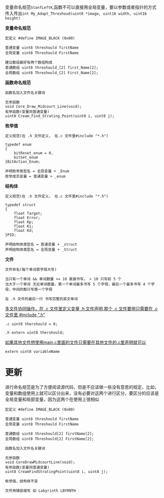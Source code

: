 变量命名规范`StanfLeftK`,函数不可以直接用全局变量，要以参数或者指针的方式传入传出`int My_Adapt_Threshoud(uint8 *image, uint16 width, uint16 height)`

**变量命名规范**

```
宏定义 #define IMAGE_BLACK (0x00)

普通变量 uint8 threshould firstName
全局变量 uint8 Threshould FirstName

建议数组最好有两个数组构成
普通数组 uint8 threshould_[2] first_Name[2];
全局数组 uint8 Threshould_[2] First_Name[2];

```

**函数命名规范**

```
函数名加入文件名关键词

无参函数
void Core_Draw_Midcourt_Line(void);
有参函数(变量同普通变量)
uint8 Cream_Find_Strating_Point(uint8 i, uint8 j);

```

**枚举值**

```
定义规范(在 .h 文件定义， 在.c 文件里#include "*.h")

typedef enum
{
    bitReset_enum = 0,
    bitSet_enum
}BitAction_Enum;

声明枚举类型名 = 全局变量 + _Enum
枚举成员变量 = 普通变量 + _enum

```

**结构体**

```
定义规范(在 .h 文件定义， 在.c 文件里#include "*.h")

typedef struct
{
    float Target;
    float Error;
    float Kp;
    float Ki;
    float Kd;
}PID;

声明结构体类型名 = 普通变量 + _struct
声明结构体类型名 = 全局变量 + _Struct

```

**文件**

```
文件命名(每个单词首字母大写)

当只有一个单词 && 单词数量 <= 10 直接书写， > 10 只写前 5 个
当大于一个单词 无论单词数量，第一个单词最多书写 5 个字母，最后一个最多书写 4 个字母，中间的都只写第一个字母

在 .h 文件的最后一行 书写完整的英文单词
```

<u>多文件协同操作，在 .c 文件里定义变量 .h 文件声明,那个 .c 文件要用只需要在 .c 文件里 #include ".h"</u>

`.c uint8 thershould = 0;`

`.h extern uint8 thershould;`

<u>如果其他文件想使用main.c里面的文件只需要在其他文件的.c里声明就可以</u>

`extern uint8 variableName`

# 更新
进行命名规范是为了方便阅读源代码，但是不应该做一些没有意思的规定，比如，变量和数组使用上就可以区分出来，没有必要对这两个进行区分，要区分的应该是全局变量和局部变量，因为这两个在使用上很相似

```
宏定义 #define IMAGE_BLACK (0x00)

普通变量 uint8 threshould firstName
全局变量 uint8 Threshould FirstName

普通数组 uint8 threshould[2] firstName[2];
全局数组 uint8 Threshould[2] FirstName[2];

函数名加入文件名关键词

无参函数
void CoreDrawMidcourtLine(void);
有参函数(变量同普通变量)
uint8 CreamFindStratingPoint(uint8 i, uint8 j);

枚举值，结构体不变

文件用辅音缩写 如 Labyrinth LBYRNTH 
```